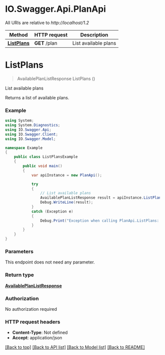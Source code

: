 # IO.Swagger.Api.PlanApi

All URIs are relative to *http://localhost/1.2*

Method | HTTP request | Description
------------- | ------------- | -------------
[**ListPlans**](PlanApi.md#listplans) | **GET** /plan | List available plans


<a name="listplans"></a>
# **ListPlans**
> AvailablePlanListResponse ListPlans ()

List available plans

Returns a list of available plans.

### Example
```csharp
using System;
using System.Diagnostics;
using IO.Swagger.Api;
using IO.Swagger.Client;
using IO.Swagger.Model;

namespace Example
{
    public class ListPlansExample
    {
        public void main()
        {
            var apiInstance = new PlanApi();

            try
            {
                // List available plans
                AvailablePlanListResponse result = apiInstance.ListPlans();
                Debug.WriteLine(result);
            }
            catch (Exception e)
            {
                Debug.Print("Exception when calling PlanApi.ListPlans: " + e.Message );
            }
        }
    }
}
```

### Parameters
This endpoint does not need any parameter.

### Return type

[**AvailablePlanListResponse**](AvailablePlanListResponse.md)

### Authorization

No authorization required

### HTTP request headers

 - **Content-Type**: Not defined
 - **Accept**: application/json

[[Back to top]](#) [[Back to API list]](../README.md#documentation-for-api-endpoints) [[Back to Model list]](../README.md#documentation-for-models) [[Back to README]](../README.md)

